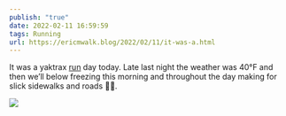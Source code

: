```yaml
---
publish: "true"
date: 2022-02-11 16:59:59
tags: Running
url: https://ericmwalk.blog/2022/02/11/it-was-a.html
---
```


It was a yaktrax [run](http://www.strava.com/activities/6667654764) day today. Late last night the weather was 40°F and then we’ll below freezing this morning and throughout the day making for slick sidewalks and roads 🤷‍♂️.


![](https://ericmwalk.blog/uploads/2022/ca7a318556.jpg)